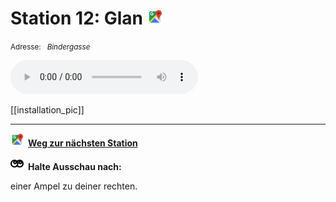 # Station 12: Glan  <a href="https://www.google.com/maps/dir/?api=1&travelmode=walking&destination=47.8031209,13.0193623"><img src="https://github.com/kipppunkte/kipppunkte/raw/gh-pages/assets/google-maps.svg" width="24" height="24"></a>

<small>Adresse:<em style="margin-left: 10px">Bindergasse</em></small>





<audio controls>
    <source src="https://github.com/kipppunkte/kipppunkte/raw/gh-pages/assets/12_Glan.mp3" type="audio/mpeg">
    Your browser does not support the audio tag.
</audio>


[[installation_pic]]



____

<a href="https://www.google.com/maps/dir/?api=1&travelmode=walking&destination=47.8031505,13.0187037"><img src="https://github.com/kipppunkte/kipppunkte/raw/gh-pages/assets/google-maps.svg" style="height: 1.5em;margin-right: 0.5em"></a>**[Weg zur nächsten Station](https://www.google.com/maps/dir/?api=1&travelmode=walking&destination=47.8031505,13.0187037)**



<img class="no-click" src="https://github.com/kipppunkte/kipppunkte/raw/gh-pages/assets/eyes.svg" style="height: 1.5em;background: white;margin-right: 0.5em">**Halte Ausschau nach:**

einer Ampel zu deiner rechten.
